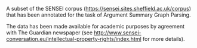 A subset of the SENSEI corpus (https://sensei.sites.sheffield.ac.uk/corpus) that has been annotated for the task of Argument Summary Graph Parsing. 

The data has been made available for academic purposes by agreement with The Guardian newspaper (see http://www.sensei-conversation.eu/intellectual-property-rights/index.html for more details). 
